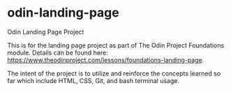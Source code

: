 # odin-landing-page
Odin Landing Page Project

This is for the landing page project as part of The Odin Project
Foundations module. Details can be found here:
https://www.theodinproject.com/lessons/foundations-landing-page.

The intent of the project is to utilize and reinforce the concepts
learned so far which include HTML, CSS, Git, and bash terminal usage. 